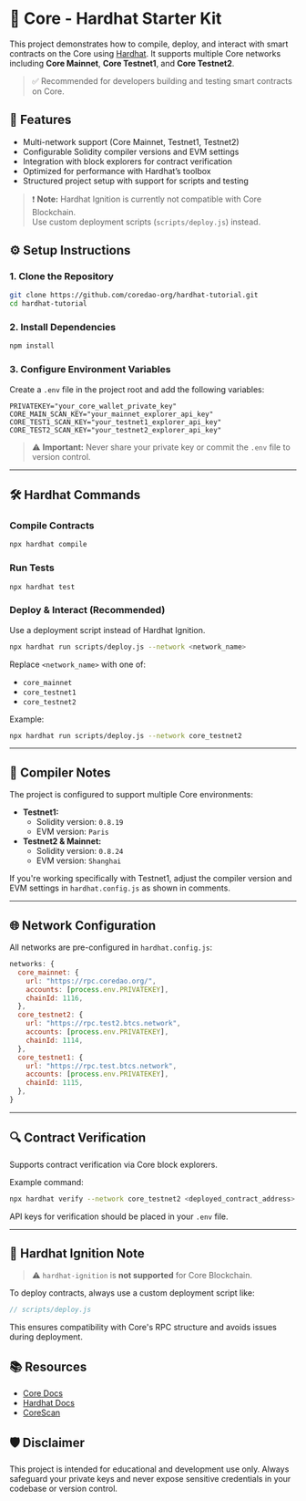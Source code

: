 # 🚀 Core - Hardhat Starter Kit

This project demonstrates how to compile, deploy, and interact with smart contracts on the Core using [Hardhat](https://hardhat.org/). It supports multiple Core networks including **Core Mainnet**, **Core Testnet1**, and **Core Testnet2**.

> ✅ Recommended for developers building and testing smart contracts on Core.

## 📌 Features

- Multi-network support (Core Mainnet, Testnet1, Testnet2)
- Configurable Solidity compiler versions and EVM settings
- Integration with block explorers for contract verification
- Optimized for performance with Hardhat’s toolbox
- Structured project setup with support for scripts and testing

> ❗ **Note:** Hardhat Ignition is currently not compatible with Core Blockchain.  
> Use custom deployment scripts (`scripts/deploy.js`) instead.

## ⚙️ Setup Instructions

### 1. Clone the Repository

```bash
git clone https://github.com/coredao-org/hardhat-tutorial.git
cd hardhat-tutorial
```

### 2. Install Dependencies

```bash
npm install
```

### 3. Configure Environment Variables

Create a `.env` file in the project root and add the following variables:

```env
PRIVATEKEY="your_core_wallet_private_key"
CORE_MAIN_SCAN_KEY="your_mainnet_explorer_api_key"
CORE_TEST1_SCAN_KEY="your_testnet1_explorer_api_key"
CORE_TEST2_SCAN_KEY="your_testnet2_explorer_api_key"
```

> ⚠️ **Important:** Never share your private key or commit the `.env` file to version control.

---

## 🛠 Hardhat Commands

### Compile Contracts

```bash
npx hardhat compile
```

### Run Tests

```bash
npx hardhat test
```

### Deploy & Interact (Recommended)

Use a deployment script instead of Hardhat Ignition.

```bash
npx hardhat run scripts/deploy.js --network <network_name>
```

Replace `<network_name>` with one of:

- `core_mainnet`
- `core_testnet1`
- `core_testnet2`

Example:

```bash
npx hardhat run scripts/deploy.js --network core_testnet2
```

---

## 🧠 Compiler Notes

The project is configured to support multiple Core environments:

- **Testnet1:**
  - Solidity version: `0.8.19`
  - EVM version: `Paris`
- **Testnet2 & Mainnet:**
  - Solidity version: `0.8.24`
  - EVM version: `Shanghai`

If you're working specifically with Testnet1, adjust the compiler version and EVM settings in `hardhat.config.js` as shown in comments.

---

## 🌐 Network Configuration

All networks are pre-configured in `hardhat.config.js`:

```js
networks: {
  core_mainnet: {
    url: "https://rpc.coredao.org/",
    accounts: [process.env.PRIVATEKEY],
    chainId: 1116,
  },
  core_testnet2: {
    url: "https://rpc.test2.btcs.network",
    accounts: [process.env.PRIVATEKEY],
    chainId: 1114,
  },
  core_testnet1: {
    url: "https://rpc.test.btcs.network",
    accounts: [process.env.PRIVATEKEY],
    chainId: 1115,
  },
}
```

---

## 🔍 Contract Verification

Supports contract verification via Core block explorers.

Example command:

```bash
npx hardhat verify --network core_testnet2 <deployed_contract_address> <constructor_args_if_any>
```

API keys for verification should be placed in your `.env` file.

---

## 🚫 Hardhat Ignition Note

> ⚠️ `hardhat-ignition` is **not supported** for Core Blockchain.

To deploy contracts, always use a custom deployment script like:

```js
// scripts/deploy.js
```

This ensures compatibility with Core's RPC structure and avoids issues during deployment.

## 📚 Resources

- [Core Docs](https://docs.coredao.org/)
- [Hardhat Docs](https://hardhat.org/)
- [CoreScan](https://scan.coredao.org/)

## 🛡 Disclaimer

This project is intended for educational and development use only. Always safeguard your private keys and never expose sensitive credentials in your codebase or version control.
